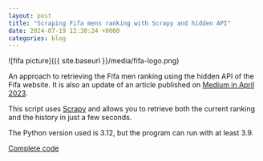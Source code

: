 ```yaml
---
layout: post
title: "Scraping Fifa mens ranking with Scrapy and hidden API"
date: 2024-07-19 12:30:24 +0000
categories: blog
---
```


![fifa picture]({{ site.baseurl }}/media/fifa-logo.png)


An approach to retrieving the Fifa men ranking using the hidden API of the Fifa website.
It is also an update of an article published on [Medium in April 2023](https://medium.com/@rico69/scraping-fifa-mens-ranking-with-scrapy-and-hidden-api-7799570b7737).

This script uses [Scrapy](https://scrapy.org/) and allows you to retrieve both the current ranking and the history in just a few seconds.

The Python version used is 3.12, but the program can run with at least 3.9.

[Complete code](https://github.com/hericlibong/HIDDEN_API_FIFA_RANKING_MEN_SCRAPING/tree/main)


